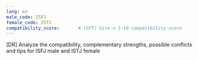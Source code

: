 ```yaml
---
lang: en
male_code: ISFJ
female_code: ISTJ
compatibility_score:       # [GPT] Give a 1–10 compatibility score
---
```


[DR] Analyze the compatibility, complementary strengths, possible conflicts and tips for ISFJ male and ISTJ female

